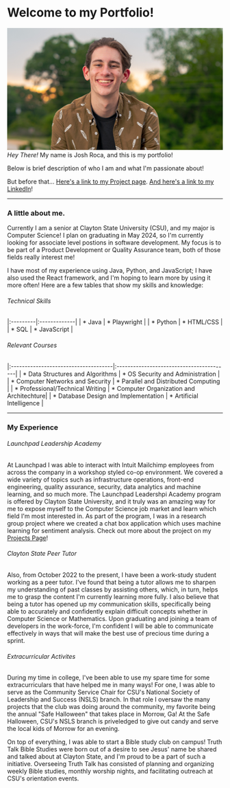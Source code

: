 # Welcome to my Portfolio!

![Headshot](./Headshot.JPEG)
_Hey There!_ My name is Josh Roca, and this is my portfolio!

Below is brief description of who I am and what I'm passionate about!

But before that... [Here's a link to my Project page](./projects.html). [And here's a link to my LinkedIn](https://www.linkedin.com/in/josh-roca/)!

* * *

### A little about me.

Currently I am a senior at Clayton State University (CSU), and my major is Computer Science! I plan on graduating in May 2024, so I'm currently looking for associate level postions in software development. My focus is to be part of a Product Development or Quality Assurance team, both of those fields really interest me! 

I have most of my experience using Java, Python, and JavaScript; I have also used the React framework, and I'm hoping to learn more by using it more often! Here are a few tables that show my skills and knowledge:

###### Technical Skills

|:---------|:-------------|
| * Java   | * Playwright |
| * Python | * HTML/CSS   |
| * SQL    | * JavaScript | 

###### Relevant Courses

|:-------------------------------------|:-----------------------------------------|
| * Data Structures and Algorithms     | * OS Security and Administration         |
| * Computer Networks and Security     | * Parallel and Distributed Computing     |
| * Professional/Technical Writing     | * Computer Organization and Architechture|
| * Database Design and Implementation | * Artificial Intelligence                |

* * *

### My Experience

###### Launchpad Leadership Academy

At Launchpad I was able to interact with Intuit Mailchimp employees from across the company in a workshop styled co-op environment. We covered a wide variety of topics such as infrastructure operations, front-end engineering, quality assurance, security, data analytics and machine learning, and so much more. The Launchpad Leadershpi Academy program is offered by Clayton State University, and it truly was an amazing way for me to expose myself to the Computer Science job market and learn which field I'm most interested in. As part of the program, I was in a research group project where we created a chat box application which uses machine learning for sentiment analysis. Check out more about the project on my [Projects Page](./projects.html)!

###### Clayton State Peer Tutor

Also, from October 2022 to the present, I have been a work-study student working as a peer tutor. I've found that being a tutor allows me to sharpen my understanding of past classes by assisting others, which, in turn, helps me to grasp the content I'm currently learning more fully. I also believe that being a tutor has opened up my communication skills, specifically being able to accurately and confidently explain difficult concepts whether in Computer Science or Mathematics. Upon graduating and joining a team of developers in the work-force, I'm confident I will be able to communicate effectively in ways that will make the best use of precious time during a sprint. 

###### Extracurricular Activites

During my time in college, I've been able to use my spare time for some extracurriculars that have helped me in many ways! For one, I was able to serve as the Community Service Chair for CSU's National Society of Leadership and Success (NSLS) branch. In that role I oversaw the many projects that the club was doing around the community, my favorite being the annual "Safe Halloween" that takes place in Morrow, Ga! At the Safe Halloween, CSU's NSLS branch is priveledged to give out candy and serve the local kids of Morrow for an evening.

On top of everything, I was able to start a Bible study club on campus! Truth Talk Bible Studies were born out of a desire to see Jesus' name be shared and talked about at Clayton State, and I'm proud to be a part of such a initiative. Overseeing Truth Talk has consisted of planning and organizing weekly Bible studies, monthly worship nights, and facilitating outreach at CSU's orientation events. 
